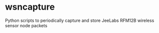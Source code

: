 wsncapture
==========

Python scripts to periodically capture and store JeeLabs RFM12B wireless sensor node packets